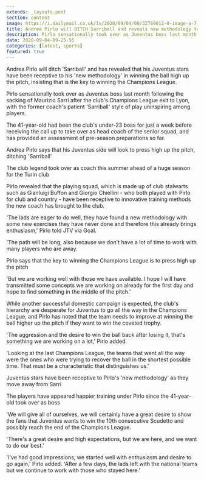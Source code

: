 ```yaml
---
extends: _layouts.post
section: content
image: https://i.dailymail.co.uk/1s/2020/09/04/08/32769012-0-image-a-7_1599206093428.jpg 
title: Andrea Pirlo will DITCH Sarriball and reveals new methodology to win Champions League 
description: Pirlo sensationally took over as Juventus boss last month following the sacking of former Chelsea boss Maurizio Sarri after the clubs Champions League round of 16 exit to Lyon, 
date: 2020-09-04-09-25-55 
categories: [latest, sports] 
featured: true 
--- 
```

Andrea Pirlo will ditch 'Sarriball' and has revealed that his Juventus stars have been receptive to his 'new methodology' in winning the ball high up the pitch, insisting that is the key to winning the Champions League.  

Pirlo sensationally took over as Juventus boss last month following the sacking of Maurizio Sarri after the club's Champions League exit to Lyon, with the former coach's patient 'Sarriball' style of play uninspiring among players.

The 41-year-old had been the club's under-23 boss for just a week before receiving the call up to take over as head coach of the senior squad, and has provided an assessment of pre-season preparations so far.

Andrea Pirlo says that his Juventus side will look to press high up the pitch, ditching 'Sarriball'

The club legend took over as coach this summer ahead of a huge season for the Turin club

Pirlo revealed that the playing squad, which is made up of club stalwarts such as Gianluigi Buffon and Giorgio Chiellini - who both played with Pirlo for club and country - have been receptive to innovative training methods the new coach has brought to the club.

'The lads are eager to do well, they have found a new methodology with some new exercises they have never done and therefore this already brings enthusiasm,' Pirlo told JTV via Goal.

'The path will be long, also because we don't have a lot of time to work with many players who are away.

Pirlo says that the key to winning the Champions League is to press high up the pitch

'But we are working well with those we have available. I hope I will have transmitted some concepts we are working on already for the first day and hope to find something in the middle of the pitch.'

While another successful domestic campaign is expected, the club's hierarchy are desperate for Juventus to go all the way in the Champions League, and Pirlo has noted that the team needs to improve at winning the ball higher up the pitch if they want to win the coveted trophy. 

'The aggression and the desire to win the ball back after losing it, that's something we are working on a lot,' Pirlo added.

'Looking at the last Champions League, the teams that went all the way were the ones who were trying to recover the ball in the shortest possible time. That must be a characteristic that distinguishes us.' 

Juventus stars have been receptive to Pirlo's 'new methodology' as they move away from Sarri 

The players have appeared happier training under Pirlo since the 41-year-old took over as boss

'We will give all of ourselves, we will certainly have a great desire to show the fans that Juventus wants to win the 10th consecutive Scudetto and possibly reach the end of the Champions League. 

'There's a great desire and high expectations, but we are here, and we want to do our best.'

'I've had good impressions, we started well with enthusiasm and desire to go again,' Pirlo added. 'After a few days, the lads left with the national teams but we continue to work with those who stayed here.'

